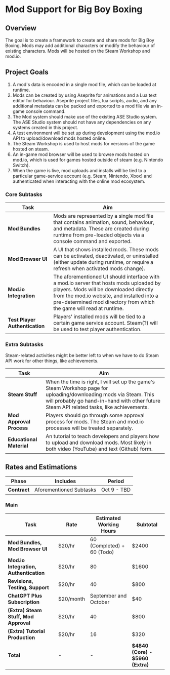 
# Mod Support for Big Boy Boxing

## Overview
The goal is to create a framework to create and share mods for Big Boy Boxing. Mods may add additional characters or modify the behaviour of existing characters. Mods will be hosted on the Steam Workshop and mod.io.

## Project Goals

1. A mod's data is encoded in a single mod file, which can be loaded at runtime.
2. Mods can be created by using Aseprite for animations and a Lua text editor for behaviour. Aseprite project files, lua scripts, audio, and any additional metadata can be packed and exported to a mod file via an in-game console command.
3. The Mod system should make use of the existing ASE Studio system. The ASE Studio system should not have any dependencies on any systems created in this project.
4. A test environment will be set up during development using the mod.io API to upload/download mods hosted online.
5. The Steam Workshop is used to host mods for versions of the game hosted on steam.
6. An in-game mod browser will be used to browse mods hosted on mod.io, which is used for games hosted outside of steam (e.g. Nintendo Switch).
7. When the game is live, mod uploads and installs will be tied to a particular game-service account (e.g. Steam, Nintendo, Xbox) and authenticated when interacting with the online mod ecosystem.

### Core Subtasks

| Task | Aim |
| ------------- |  ------------- | 
| **Mod Bundles** | Mods are represented by a single mod file that contains animation, sound, behaviour, and metadata. These are created during runtime from pre-loaded objects via a console command and exported. |
| **Mod Browser UI** |  A UI that shows installed mods. These mods can be activated, deactivated, or uninstalled (either update during runtime, or require a refresh when activated mods change). |
| **Mod.io Integration** | The aforementioned UI should interface with a mod.io server that hosts mods uploaded by players. Mods will be downloaded directly from the mod.io website, and installed into a pre-determined mod directory from which the game will read at runtime. |
| **Test Player Authentication** | Players' installed mods will be tied to a certain game service account. Steam(?) will be used to test player authentication. |

### Extra Subtasks

Steam-related activities might be better left to when we have to do Steam API work for other things, like achievements.

| Task | Aim |
| ------------- |  ------------- | 
| **Steam Stuff** | When the time is right, I will set up the game's Steam Workshop page for uploading/downloading mods via Steam. This will probably go hand-in-hand with other future Steam API related tasks, like achievements. |
| **Mod Approval Process** | Players should go through some approval process for mods. The Steam and mod.io processes will be treated separately. |
| **Educational Material** | An tutorial to teach developers and players how to upload and download mods. Most likely in both video (YouTube) and text (Github) form. |

## Rates and Estimations

| Phase | Includes | Period |
| ------------- |  ------------- |  ------------- |  
| **Contract** | Aforementioned Subtasks | Oct 9 - TBD | 
### Main

| Task | Rate | Estimated Working Hours | Subtotal |
| ------------- |  ------------- |  ------------- |  ------------- |
| **Mod Bundles, Mod Browser UI**  | $20/hr | 60 (Completed) + 60 (Todo) | $2400 |
| **Mod.io Integration, Authentication**  | $20/hr | 80 | $1600 |
| **Revisions, Testing, Support** | $20/hr | 40 | $800 |
| **ChatGPT Plus Subscription**  | $20/month | September and October | $40 |
| **(Extra) Steam Stuff, Mod Approval** | $20/hr | 40 | $800 |
| **(Extra) Tutorial Production** | $20/hr | 16 | $320 |
| **Total** | - | - | **$4840 (Core) - $5960 (Extra)** |

